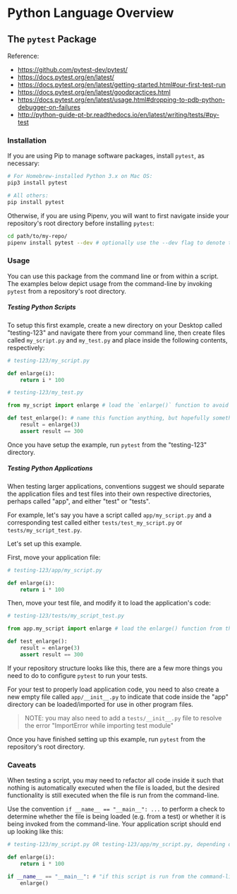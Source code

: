 # Python Language Overview

## The `pytest` Package

Reference:

  + https://github.com/pytest-dev/pytest/
  + https://docs.pytest.org/en/latest/
  + https://docs.pytest.org/en/latest/getting-started.html#our-first-test-run
  + https://docs.pytest.org/en/latest/goodpractices.html
  + https://docs.pytest.org/en/latest/usage.html#dropping-to-pdb-python-debugger-on-failures
  + http://python-guide-pt-br.readthedocs.io/en/latest/writing/tests/#py-test

### Installation

If you are using Pip to manage software packages, install `pytest`, as necessary:

```sh
# For Homebrew-installed Python 3.x on Mac OS:
pip3 install pytest

# All others:
pip install pytest
```

Otherwise, if you are using Pipenv, you will want to first navigate inside your repository's root directory before installing `pytest`:

```sh
cd path/to/my-repo/
pipenv install pytest --dev # optionally use the --dev flag to denote this package will be used in development only
```

### Usage

You can use this package from the command line or from within a script. The examples below depict usage from the command-line by invoking `pytest` from a repository's root directory.

##### Testing Python Scripts

To setup this first example, create a new directory on your Desktop called "testing-123" and navigate there from your command line, then create files called `my_script.py` and `my_test.py` and place inside the following contents, respectively:

```python
# testing-123/my_script.py

def enlarge(i):
    return i * 100
```

```python
# testing-123/my_test.py

from my_script import enlarge # load the `enlarge()` function to avoid NameError: name 'enlarge' is not defined

def test_enlarge(): # name this function anything, but hopefully something related to the name of the function it is testing
    result = enlarge(3)
    assert result == 300
```

Once you have setup the example, run `pytest` from the "testing-123" directory.









##### Testing Python Applications

When testing larger applications, conventions suggest we should separate the application files and test files into their own respective directories, perhaps called "app", and either "test" or "tests".

For example, let's say you have a script called `app/my_script.py` and a corresponding test called either `tests/test_my_script.py` or `tests/my_script_test.py`.

Let's set up this example.

First, move your application file:

```python
# testing-123/app/my_script.py

def enlarge(i):
    return i * 100
```

Then, move your test file, and modify it to load the application's code:

```python
# testing-123/tests/my_script_test.py

from app.my_script import enlarge # load the enlarge() function from the `app/my_script.py` file

def test_enlarge():
    result = enlarge(3)
    assert result == 300
```

If your repository structure looks like this, there are a few more things you need to do to configure `pytest` to run your tests.

For your test to properly load application code, you need to also create a new empty file called `app/__init__.py` to indicate that code inside the "app" directory can be loaded/imported for use in other program files.

> NOTE: you may also need to add a `tests/__init__.py` file to resolve the error "ImportError while importing test module"

Once you have finished setting up this example, run `pytest` from the repository's root directory.

### Caveats

When testing a script, you may need to refactor all code inside it such that nothing is automatically executed when the file is loaded, but the desired functionality is still executed when the file is run from the command-line.

Use the convention `if __name__ == "__main__": ...` to perform a check to determine whether the file is being loaded (e.g. from a test) or whether it is being invoked from the command-line. Your application script should end up looking like this:

```python
# testing-123/my_script.py OR testing-123/app/my_script.py, depending on the example

def enlarge(i):
    return i * 100

if __name__ == "__main__": # "if this script is run from the command-line, then ..."
    enlarge()
```
